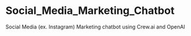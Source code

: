 # Social_Media_Marketing_Chatbot
Social Media (ex. Instagram) Marketing chatbot using Crew.ai and OpenAI

